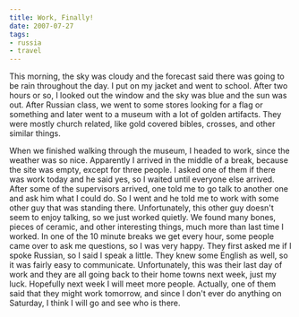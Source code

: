 ```yaml
---
title: Work, Finally!
date: 2007-07-27
tags:
- russia
- travel
---
```

This morning, the sky was cloudy and the forecast said there was going to be rain throughout the day. I put on my jacket and went to school. After two hours or so, I looked out the window and the sky was blue and the sun was out. After Russian class, we went to some stores looking for a flag or something and later went to a museum with a lot of golden artifacts. They were mostly church related, like gold covered bibles, crosses, and other similar things.

When we finished walking through the museum, I headed to work, since the weather was so nice. Apparently I arrived in the middle of a break, because the site was empty, except for three people. I asked one of them if there was work today and he said yes, so I waited until everyone else arrived. After some of the supervisors arrived, one told me to go talk to another one and ask him what I could do. So I went and he told me to work with some other guy that was standing there. Unfortunately, this other guy doesn't seem to enjoy talking, so we just worked quietly. We found many bones, pieces of ceramic, and other interesting things, much more than last time I worked. In one of the 10 minute breaks we get every hour, some people came over to ask me questions, so I was very happy. They first asked me if I spoke Russian, so I said I speak a little. They knew some English as well, so it was fairly easy to communicate. Unfortunately, this was their last day of work and they are all going back to their home towns next week, just my luck. Hopefully next week I will meet more people. Actually, one of them said that they might work tomorrow, and since I don't ever do anything on Saturday, I think I will go and see who is there.
